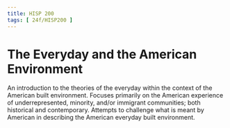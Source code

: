 ```yaml
---
title: HISP 200
tags: [ 24f/HISP200 ]
---
```


# The Everyday and the American Environment

An introduction to the theories of the everyday within the context of the American built environment. Focuses primarily on the American experience of underrepresented, minority, and/or immigrant communities; both historical and contemporary. Attempts to challenge what is meant by American in describing the American everyday built environment.
